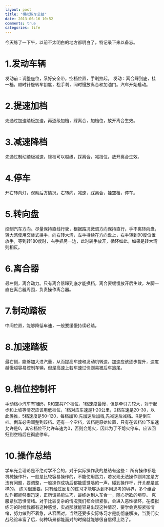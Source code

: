 ```yaml
---
layout: post
title: "模拟练车总结"
date: 2013-06-16 10:52
comments: true
categories: life
---
```

今天练了一下午，以前不太明白的地方都明白了。特记录下来以备忘。
# 1.发动车辆 #
发动前：调整座位，系好安全带，空档位置，手刹拉起。
发动：离合踩到底，挂一档，顺时针旋转车钥匙，松手刹，同时慢放离合和加油门。汽车开始启动。

# 2.提速加档 #
先通过加速踏板加速，再逐级加档，踩离合，加档位，放开离合生效。
# 3.减速降档 #
先通过制动踏板减速，降档可以越级，踩离合，减挡位，放开离合生效。
# 4.停车 #
开右转向灯，观察后方情况，右转向，减速，踩离合，挂空档，停车。

# 5.转向盘 #
控制汽车方向。尽量保持直线行驶，根据路况微调方向保持直行，手不离转向盘，转大湾使用交替式换手，向右转大湾，左手持续在方向盘上，右手转到90度位置放手，等到转180度时，右手抓另一边，此时转手放开，循环如此。如果是转大湾则相反。
# 6.离合器 #
最左侧，离合动力。只有离合器踩到底才能换档，离合要缓慢放开后生效。左脚一直在离合器周围，负责操作离合器。
# 7.制动踏板 #
中间位置，能够降低车速，一般要缓慢持续轻踏。
# 8.加速踏板 #
最右侧，能够加大进汽量，从而提高车速和发动机转速。加速应该逐步提升，速度越慢越容易控制车辆，但是高速上若车速过快则易被后车追尾。
# 9.档位控制杆 #
手动档小汽车有1至5，R和空共7个档位，1档速度最慢，但是牵引力较大，对于起步和上坡等情况应该用低档位，1档对应车速是1-20公里，2档车速是20-30，以此类推，5档速度是50-120，每档加10.先加速后加档,先减速后减档。R是倒车档。倒车必需调整到该档。还有一个空档，该档是原始位置，只有在该档位下车速允许是0，其它档位不允许车速为0，否则会熄火，因此为了不熄火停车，应该回归到空档后在彻底停车。
# 10.操作总结 #
学车光会理论是不绝对学不会的，对于实际操作我的总结有这些：
所有操作都是机械操作杆，一般是比较容易操作的，不能使用蛮力，若发现无法操作则肯定是方法有问题，要调整，一般操作成功后都能感觉哒的一声。碰到操作杆，开关都是这样的。
练习很重要。只有经过反复的练习才能够达到不用思考的境界，多个组合动作都能够很迅速，正所谓熟能生巧，最终达到人车合一，随心所欲的境界。
克服紧张恐惧情绪。对于比较复杂的情况我们都会很紧张，会进入恶性循环，在模拟练习的时候我都有这种感觉，实战那就能容易出现这种情况，要学会克服紧张情绪，努力做到不着急，从容面对。当然还要多实际练习才是能彻底解决，当我们实战经验丰富了后，何种场景都能面对的时候就能够很自信得上路了。